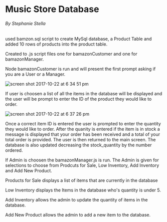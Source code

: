 # Music Store Database
###### By Stephanie Stella

used bamzon.sql script to create MySql database, a Product Table and added 10 rows of products into the product table.

Created to .js script files one for bamazonCustomer and one for bamazonManager.

Node bamazonCustomer is run and will present the first prompt asking if you are a User or a Manager.

![screen shot 2017-10-22 at 6 34 51 pm](https://user-images.githubusercontent.com/30575480/31894746-e5077afa-b7d4-11e7-89aa-25a579f80398.png)


If user is choosen a list of all the items in the database will be displayed and the user will be prompt to enter the ID of the product they would like to order. 

![screen shot 2017-10-22 at 6 37 26 pm](https://user-images.githubusercontent.com/30575480/31894886-49295ec2-b7d5-11e7-980b-56e28fa7fc59.png)




Once a correct item ID is entered the user is prompted to enter the quantity they would like to order.  After the quanity is entered if the item is in stock a message is displayed that your order has been received and a total of your total order is provided.  The user is then returned to the main screen.  The database is also updated decreasing the stock_quantity by the number ordered.


If Admin is choosen the bamazonManager.js is run.  The Admin is given for selections to choose from Prodcuts for Sale, Low Inventory, Add Inventory and Add New Product.

Products for Sale displays a list of items that are currently in the database

Low Inventory displays the Items in the database who's quantity is under 5.

Add Inventory allows the admin to update the quantity of items in the database.

Add New Product allows the admin to add a new item to the database.

